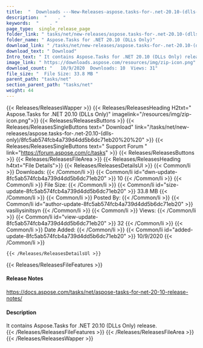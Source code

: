 ```yaml
---
title:  "  Downloads ---New-Releases-aspose.tasks-for-.net-20.10-(dlls-only) . " 
description:  "    . " 
keywords:  "    . " 
page_type:  single_release_page
folder_link: " tasks/net/new-releases/aspose.tasks-for-.net-20.10-(dlls-only)/"
folder_name: " Aspose.Tasks for .NET 20.10 (DLLs Only)"
download_link: " /tasks/net/new-releases/aspose.tasks-for-.net-20.10-(dlls-only)/8fc5ab574fcb4a739d4dd5b6dc71eb20"
download_text: " Download"
Intro_text: " It contains Aspose.Tasks for .NET 20.10 (DLLs Only) release."
image_link: " https://downloads.aspose.com/resources/img/zip-icon.png"
download_count: "   10/9/2020  Downloads: 10  Views: 31"
file_size: "  File Size: 33.8 MB "
parent_path: "tasks/net"
section_parent_path: "tasks/net"
weight: 44 
---
```


{{< Releases/ReleasesWapper >}}
  {{< Releases/ReleasesHeading H2txt=" Aspose.Tasks for .NET 20.10 (DLLs Only)" imagelink="/resources/img/zip-icon.png">}}
  {{< Releases/ReleasesButtons >}}
    {{< Releases/ReleasesSingleButtons text=" Download" link="/tasks/net/new-releases/aspose.tasks-for-.net-20.10-(dlls-only)/8fc5ab574fcb4a739d4dd5b6dc71eb20%20%20" >}}
    {{< Releases/ReleasesSingleButtons text=" Support Forum " link="https://forum.aspose.com/c/tasks" >}}
  {{< Releases/ReleasesButtons >}}
  {{< Releases/ReleasesFileArea >}}
    {{< Releases/ReleasesHeading h4txt="File Details">}}
    {{< Releases/ReleasesDetailsUl >}}
            {{< Common/li  >}} Downloads: {{< /Common/li >}} 
      {{< Common/li id="dwn-update-8fc5ab574fcb4a739d4dd5b6dc71eb20" >}} 10 {{< /Common/li >}} 
      {{< Common/li  >}} File Size: {{< /Common/li >}} 
      {{< Common/li id="size-update-8fc5ab574fcb4a739d4dd5b6dc71eb20" >}} 33.8 MB {{< /Common/li >}} 
      {{< Common/li  >}} Posted By: {{< /Common/li >}} 
      {{< Common/li id="author-update-8fc5ab574fcb4a739d4dd5b6dc71eb20" >}} vasiliysinitsyn {{< /Common/li >}} 
      {{< Common/li  >}} Views: {{< /Common/li >}} 
      {{< Common/li id="view-update-8fc5ab574fcb4a739d4dd5b6dc71eb20" >}} 32 {{< /Common/li >}} 
      {{< Common/li  >}} Date Added: {{< /Common/li >}} 
      {{< Common/li id="added-update-8fc5ab574fcb4a739d4dd5b6dc71eb20" >}} 10/9/2020 {{< /Common/li >}} 

    {{< /Releases/ReleasesDetailsUl >}}

  {{< Releases/ReleasesFileFeatures >}}
      <h4>Release Notes</h4><div><a href="https://docs.aspose.com/tasks/net/aspose-tasks-for-net-20-10-release-notes/">https://docs.aspose.com/tasks/net/aspose-tasks-for-net-20-10-release-notes/</a></div><h4>Description</h4><div class="HTMLDescription">It contains Aspose.Tasks for .NET 20.10 (DLLs Only) release.</div>
  {{< /Releases/ReleasesFileFeatures >}}
 {{< /Releases/ReleasesFileArea >}}
{{< /Releases/ReleasesWapper >}}


